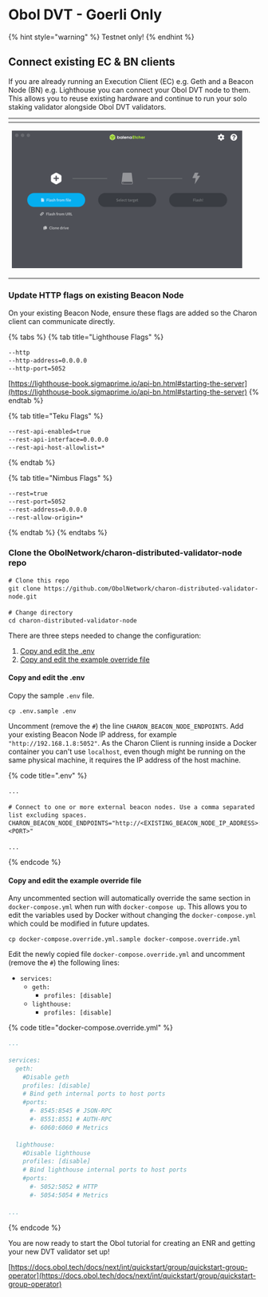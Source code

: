 # Obol DVT - Goerli Only

{% hint style="warning" %}
Testnet only!
{% endhint %}

## Connect existing EC & BN clients

If you are already running an Execution Client (EC) e.g. Geth and a Beacon Node (BN) e.g. Lighthouse you can connect your Obol DVT node to them. This allows you to reuse existing hardware and continue to run your solo staking validator alongside Obol DVT validators.

<table data-card-size="large" data-column-title-hidden data-view="cards"><thead><tr><th align="center"></th><th data-hidden></th><th data-hidden></th></tr></thead><tbody><tr><td align="center"><p></p><p><img src="../.gitbook/assets/image (15).png" alt="" data-size="original"></p></td><td></td><td></td></tr></tbody></table>

### Update HTTP flags on existing Beacon Node

On your existing Beacon Node, ensure these flags are added so the Charon client can communicate directly.

{% tabs %}
{% tab title="Lighthouse Flags" %}
```
--http
--http-address=0.0.0.0
--http-port=5052
```

[https://lighthouse-book.sigmaprime.io/api-bn.html#starting-the-server](https://lighthouse-book.sigmaprime.io/api-bn.html#starting-the-server)
{% endtab %}

{% tab title="Teku Flags" %}
```
--rest-api-enabled=true
--rest-api-interface=0.0.0.0
--rest-api-host-allowlist=*
```
{% endtab %}

{% tab title="Nimbus Flags" %}
```
--rest=true
--rest-port=5052
--rest-address=0.0.0.0
--rest-allow-origin=*
```
{% endtab %}
{% endtabs %}

### Clone the ObolNetwork/charon-distributed-validator-node repo

```
# Clone this repo
git clone https://github.com/ObolNetwork/charon-distributed-validator-node.git

# Change directory
cd charon-distributed-validator-node
```

There are three steps needed to change the configuration:

1. [Copy and edit the .env](obol-dvt-goerli-only.md#copy-and-edit-the-.env)
2. [Copy and edit the example override file](obol-dvt-goerli-only.md#copy-and-edit-the-example-override-file)

#### Copy and edit the .env

Copy the sample `.env` file.

```
cp .env.sample .env
```

Uncomment (remove the `#`) the line `CHARON_BEACON_NODE_ENDPOINTS`. Add your existing Beacon Node IP address, for example `"http://192.168.1.8:5052"`. As the Charon Client is running inside a Docker container you can't use `localhost`, even though might be running on the same physical machine, it requires the IP address of the host machine.

{% code title=".env" %}
```
...

# Connect to one or more external beacon nodes. Use a comma separated list excluding spaces.
CHARON_BEACON_NODE_ENDPOINTS="http://<EXISTING_BEACON_NODE_IP_ADDRESS>:<PORT>"

...
```
{% endcode %}

#### Copy and edit the example override file

Any uncommented section will automatically override the same section in `docker-compose.yml` when run with `docker-compose up`. This allows you to edit the variables used by Docker without changing the `docker-compose.yml` which could be modified in future updates.

```
cp docker-compose.override.yml.sample docker-compose.override.yml
```

Edit the newly copied file `docker-compose.override.yml` and uncomment (remove the `#`) the following lines:

* `services:`
  * `geth:`
    * `profiles: [disable]`
  * `lighthouse:`
    * `profiles: [disable]`

{% code title="docker-compose.override.yml" %}
```yaml
...

services:
  geth:
    #Disable geth
    profiles: [disable]
    # Bind geth internal ports to host ports
    #ports:
      #- 8545:8545 # JSON-RPC
      #- 8551:8551 # AUTH-RPC
      #- 6060:6060 # Metrics
      
  lighthouse:
    #Disable lighthouse
    profiles: [disable]
    # Bind lighthouse internal ports to host ports
    #ports:
      #- 5052:5052 # HTTP
      #- 5054:5054 # Metrics
      
...
```
{% endcode %}

You are now ready to start the Obol tutorial for creating an ENR and getting your new DVT validator set up!

[https://docs.obol.tech/docs/next/int/quickstart/group/quickstart-group-operator](https://docs.obol.tech/docs/next/int/quickstart/group/quickstart-group-operator)
